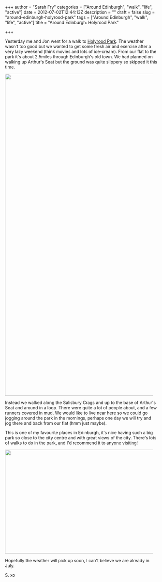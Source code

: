 +++
author = "Sarah Fry"
categories = ["Around Edinburgh", "walk", "life", "active"]
date = 2012-07-02T12:44:13Z
description = ""
draft = false
slug = "around-edinburgh-holyrood-park"
tags = ["Around Edinburgh", "walk", "life", "active"]
title = "Around Edinburgh: Holyrood Park"

+++


Yesterday me and Jon went for a walk to <a href="http://www.historic-scotland.gov.uk/index/places/propertyresults/propertydetail.htm?PropID=PL_125&amp;PropName=Holyrood%20Park" target="_blank">Holyrood Park</a>. The weather wasn't too good but we wanted to get some fresh air and exercise after a very lazy weekend (think movies and lots of ice-cream). From our flat to the park it's about 2.5miles through Edinburgh's old town. We had planned on walking up Arthur's Seat but the ground was quite slippery so skipped it this time.

<a href="http://sweetaspi.co.uk/images/2012/07/holyrood.jpg"><img class="aligncenter size-full wp-image-988" title="holyrood" src="http://sweetaspi.co.uk/images/2012/07/holyrood.jpg" alt="" width="490" height="1062" /></a>

Instead we walked along the Salisbury Crags and up to the base of Arthur's Seat and around in a loop. There were quite a lot of people about, and a few runners covered in mud. We would like to live near here so we could go jogging around the park in the mornings, perhaps one day we will try and jog there and back from our flat (hmm just maybe).

This is one of my favourite places in Edinburgh, it's nice having such a big park so close to the city centre and with great views of the city. There's lots of walks to do in the park, and I'd recommend it to anyone visiting!

<a href="http://sweetaspi.co.uk/images/2012/07/holyrood2.jpg"><img class="aligncenter size-full wp-image-989" title="holyrood2" src="http://sweetaspi.co.uk/images/2012/07/holyrood2.jpg" alt="" width="490" height="343" /></a>

Hopefully the weather will pick up soon, I can't believe we are already in July.

S. xo

